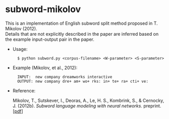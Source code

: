 # subword-mikolov
This is an implementation of English subword split method proposed in T. Mikolov (2012).  
Details that are not explicitly described in the paper are inferred based on the example input-output pair in the paper.

* Usage:

		$ python subword.py <corpus-filename> <W-parameter> <S-parameter>
		
* Example (Mikolov, et al., 2012):
		
		INPUT:	new company dreamworks interactive
		OUTPUT:	new company dre+ am+ wo+ rks: in+ te+ ra+ cti+ ve:

* Reference:

	Mikolov, T., Sutskever, I., Deoras, A., Le, H. S., Kombrink, S., & Cernocky, J. (2012b). *Subword language modeling with neural networks.* preprint. [[pdf](http://www.fit.vutbr.cz/imikolov/rnnlm/char.pdf)]
